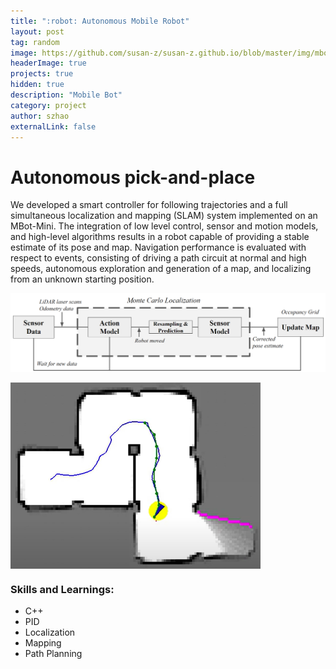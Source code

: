 ```yaml
---
title: ":robot: Autonomous Mobile Robot"
layout: post
tag: random
image: https://github.com/susan-z/susan-z.github.io/blob/master/img/mbot.png?raw=true
headerImage: true
projects: true
hidden: true
description: "Mobile Bot"
category: project
author: szhao
externalLink: false
---
```

# Autonomous pick-and-place
We developed a smart controller for following trajectories and a full simultaneous localization and mapping (SLAM) system implemented on an MBot-Mini. The integration of low level control, sensor and motion models, and high-level algorithms results in a robot capable of providing a stable estimate of its pose and map. Navigation performance is evaluated with respect to events, consisting of driving a path circuit at normal and high speeds, autonomous exploration and generation of a map, and localizing from an unknown starting position. 

![](https://github.com/susan-z/susan-z.github.io/blob/master/img/slam_block.png?raw=true)

<img align="center" src="https://github.com/susan-z/susan-z.github.io/blob/master/img/astar_traversal.png?raw=true" width="400">

### Skills and Learnings:
* C++
* PID
* Localization
* Mapping
* Path Planning
